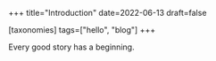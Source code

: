 +++
title="Introduction"
date=2022-06-13
draft=false

[taxonomies]
tags=["hello", "blog"]
+++

Every good story has a beginning.
